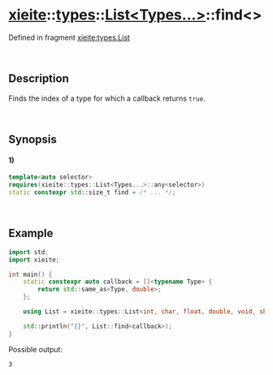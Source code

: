 # [xieite](../../../../../xieite.md)\:\:[types](../../../../../types.md)\:\:[List<Types...>](../../../list.md)\:\:find\<\>
Defined in fragment [xieite:types.List](../../../../../../src/types/list.cpp)

&nbsp;

## Description
Finds the index of a type for which a callback returns `true`.

&nbsp;

## Synopsis
#### 1)
```cpp
template<auto selector>
requires(xieite::types::List<Types...>::any<selector>)
static constexpr std::size_t find = /* ... */;
```

&nbsp;

## Example
```cpp
import std;
import xieite;

int main() {
    static constexpr auto callback = []<typename Type> {
        return std::same_as<Type, double>;
    };

    using List = xieite::types::List<int, char, float, double, void, short, long, bool>;

    std::println("{}", List::find<callback>);
}
```
Possible output:
```
3
```
